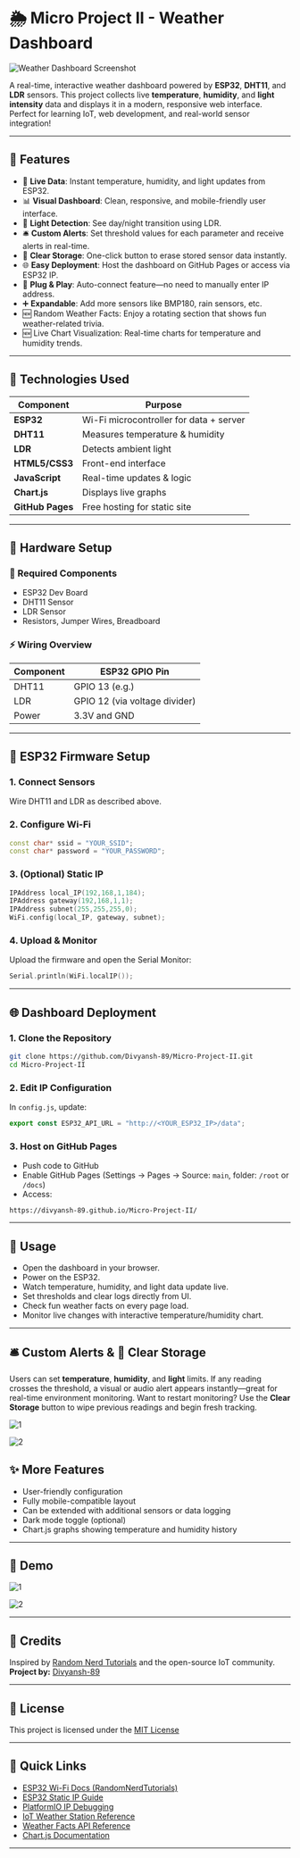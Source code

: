 
# 🌦️ Micro Project II - Weather Dashboard

![Weather Dashboard Screenshot](https://github.com/Divyansh-89/Micro-Project-II/blob/c2f91238d5c0c13b4f053aba6b25f2b6b53ed6cf/DEMO%20IMAGES/Screenshot%202025-05-14%20230326.png)

A real-time, interactive weather dashboard powered by **ESP32**, **DHT11**, and **LDR** sensors. This project collects live **temperature**, **humidity**, and **light intensity** data and displays it in a modern, responsive web interface. Perfect for learning IoT, web development, and real-world sensor integration!

---

## 🚀 Features

- 🔴 **Live Data**: Instant temperature, humidity, and light updates from ESP32.
- 📊 **Visual Dashboard**: Clean, responsive, and mobile-friendly user interface.
- 🌙 **Light Detection**: See day/night transition using LDR.
- 🛎️ **Custom Alerts**: Set threshold values for each parameter and receive alerts in real-time.
- 🧹 **Clear Storage**: One-click button to erase stored sensor data instantly.
- 🌐 **Easy Deployment**: Host the dashboard on GitHub Pages or access via ESP32 IP.
- 🔌 **Plug & Play**: Auto-connect feature—no need to manually enter IP address.
- ➕ **Expandable**: Add more sensors like BMP180, rain sensors, etc.
- 🆕 Random Weather Facts: Enjoy a rotating section that shows fun weather-related trivia.
- 🆕 Live Chart Visualization: Real-time charts for temperature and humidity trends.

---

## 🧰 Technologies Used

| Component        | Purpose                                 |
|------------------|-----------------------------------------|
| **ESP32**         | Wi-Fi microcontroller for data + server |
| **DHT11**         | Measures temperature & humidity         |
| **LDR**           | Detects ambient light                   |
| **HTML5/CSS3**    | Front-end interface                     |
| **JavaScript**    | Real-time updates & logic               |
| **Chart.js**      | Displays live graphs                    |
| **GitHub Pages**  | Free hosting for static site            |

---

## 🧱 Hardware Setup

### 🔌 Required Components

- ESP32 Dev Board  
- DHT11 Sensor  
- LDR Sensor  
- Resistors, Jumper Wires, Breadboard  

### ⚡ Wiring Overview

| Component | ESP32 GPIO Pin |
|----------|----------------|
| DHT11    | GPIO 13 (e.g.) |
| LDR      | GPIO 12 (via voltage divider) |
| Power    | 3.3V and GND   |

---

## 🔧 ESP32 Firmware Setup

### 1. Connect Sensors
Wire DHT11 and LDR as described above.

### 2. Configure Wi-Fi

```cpp
const char* ssid = "YOUR_SSID";
const char* password = "YOUR_PASSWORD";
```

### 3. (Optional) Static IP

```cpp
IPAddress local_IP(192,168,1,184);
IPAddress gateway(192,168,1,1);
IPAddress subnet(255,255,255,0);
WiFi.config(local_IP, gateway, subnet);
```

### 4. Upload & Monitor
Upload the firmware and open the Serial Monitor:

```cpp
Serial.println(WiFi.localIP());
```

---

## 🌐 Dashboard Deployment

### 1. Clone the Repository

```bash
git clone https://github.com/Divyansh-89/Micro-Project-II.git
cd Micro-Project-II
```

### 2. Edit IP Configuration

In `config.js`, update:

```js
export const ESP32_API_URL = "http://<YOUR_ESP32_IP>/data";
```

### 3. Host on GitHub Pages

- Push code to GitHub  
- Enable GitHub Pages (Settings → Pages → Source: `main`, folder: `/root` or `/docs`)  
- Access:  
```
https://divyansh-89.github.io/Micro-Project-II/

```

---

## 📖 Usage

- Open the dashboard in your browser.
- Power on the ESP32.
- Watch temperature, humidity, and light data update live.
- Set thresholds and clear logs directly from UI.
- Check fun weather facts on every page load.
- Monitor live changes with interactive temperature/humidity chart.


---

## 🛎️ Custom Alerts & 🧹 Clear Storage

Users can set **temperature**, **humidity**, and **light** limits. If any reading crosses the threshold, a visual or audio alert appears instantly—great for real-time environment monitoring. Want to restart monitoring? Use the **Clear Storage** button to wipe previous readings and begin fresh tracking.  

![1](https://github.com/Divyansh-89/Micro-Project-II/blob/5fd144e09959dcc12fe7adb974ec24f81b7f4efe/DEMO%20IMAGES/Screenshot%202025-05-14%20234545.png)  

![2](https://github.com/Divyansh-89/Micro-Project-II/blob/5fd144e09959dcc12fe7adb974ec24f81b7f4efe/DEMO%20IMAGES/Screenshot%202025-05-14%20234607.png)  


## ✨ More Features

- User-friendly configuration
- Fully mobile-compatible layout
- Can be extended with additional sensors or data logging
- Dark mode toggle (optional)
- Chart.js graphs showing temperature and humidity history

---

## 📸 Demo

![1](https://github.com/Divyansh-89/Micro-Project-II/blob/2e6a6225772821ee0e7dee11e0da87c38d4b6bb9/DEMO%20IMAGES/Screenshot%202025-05-15%20001333.png)

![2](https://github.com/Divyansh-89/Micro-Project-II/blob/c2f91238d5c0c13b4f053aba6b25f2b6b53ed6cf/DEMO%20IMAGES/Screenshot%202025-05-15%20001333.png)


---

## 🤝 Credits

Inspired by [Random Nerd Tutorials](https://randomnerdtutorials.com) and the open-source IoT community.  
**Project by:** [Divyansh-89](https://github.com/Divyansh-89)

---

## 📄 License

This project is licensed under the [MIT License](https://github.com/Divyansh-89/Micro-Project-II/blob/7787d145afd34f5250210711c1409f96d12c11d7/LICENSE)

---

## 📌 Quick Links

- [ESP32 Wi-Fi Docs (RandomNerdTutorials)](https://randomnerdtutorials.com/esp32-useful-wi-fi-functions-arduino/)
- [ESP32 Static IP Guide](https://randomnerdtutorials.com/esp32-static-fixed-ip-address-arduino-ide/)
- [PlatformIO IP Debugging](https://community.platformio.org/t/how-do-i-find-the-ip-address-for-esp32/14516)
- [IoT Weather Station Reference](https://iotdesignpro.com/projects/iot-based-esp32-wi-fi-weather-station-using-dht11-and-bmp-180-sensor)
- [Weather Facts API Reference](https://www.weatherapi.com/docs/)
- [Chart.js Documentation](https://www.chartjs.org/docs/latest/)


---
